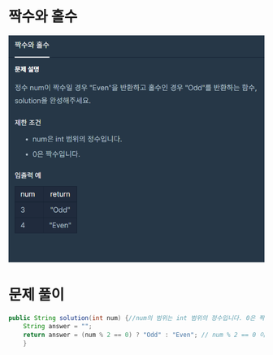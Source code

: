 # 짝수와 홀수

![Question](../../../img/hyunin/짝수와-홀수.png)

# 문제 풀이

```java
public String solution(int num) {//num의 범위는 int 범위의 정수입니다. 0은 짝수입니다.
    String answer = "";
    return answer = (num % 2 == 0) ? "Odd" : "Even"; // num % 2 == 0 이 true일 경우 Odd를 answer에 대입, false일 경우 Even을 answer에 대입한 후 반환
    }
```